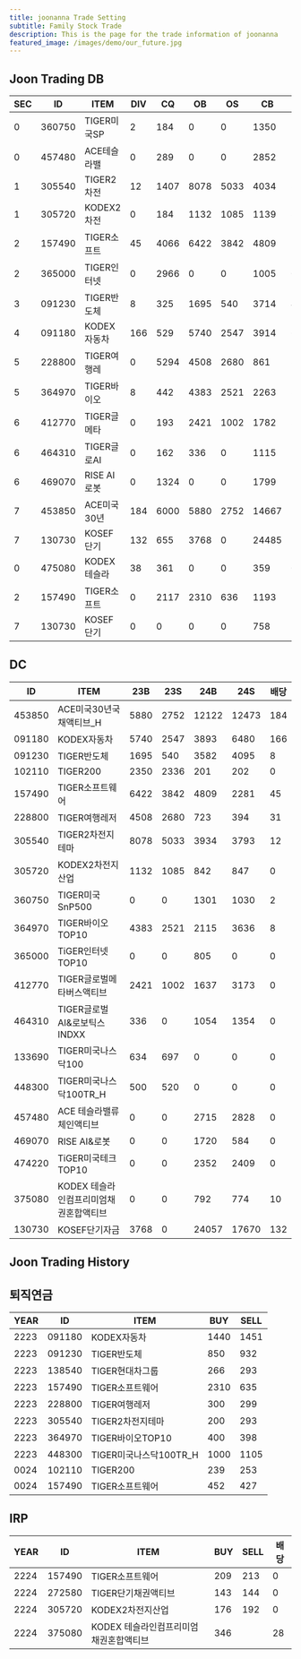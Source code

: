 ```yaml
---
title: joonanna Trade Setting
subtitle: Family Stock Trade
description: This is the page for the trade information of joonanna
featured_image: /images/demo/our_future.jpg
---
```

## Joon Trading DB

|SEC|ID|ITEM |DIV|CQ|OB|OS|CB|CS|
|---|--|-----|---|--|--|--|--|--|
|0|360750|TIGER미국SP|2|184|0|0|1350|1030|
|0|457480|ACE테슬라밸|0|289|0|0|2852|2828|
|1|305540|TIGER2차전|12|1407|8078|5033|4034|3793|
|1|305720|KODEX2차전|0|184|1132|1085|1139|847|
|2|157490|TIGER소프트|45|4066|6422|3842|4809|2386|
|2|365000|TIGER인터넷|0|2966|0|0|1005|0|
|3|091230|TIGER반도체|8|325|1695|540|3714|4095|
|4|091180|KODEX자동차|166|529|5740|2547|3914|6480|
|5|228800|TIGER여행레|0|5294|4508|2680|861|394|
|5|364970|TIGER바이오|8|442|4383|2521|2263|3636|
|6|412770|TIGER글메타|0|193|2421|1002|1782|3173|
|6|464310|TIGER글로AI|0|162|336| 0|1115|1354|
|6|469070|RISE AI로봇|0|1324|0|0|1799|584|
|7|453850|ACE미국30년|184|6000|5880|2752|14667|12900|
|7|130730|KOSEF단기|132|655|3768|0|24485|21445|
|0|475080|KODEX테슬라|38|361|0|0|359|0|
|2|157490|TIGER소프트|0|2117|2310|636|1193|1168|
|7|130730|KOSEF단기|0|0|0|0|758|740|



## DC
|ID|ITEM |23B|23S|24B|24S|배당|
|--|-----|---|----|---|----|--|
|453850|ACE미국30년국채액티브_H|5880|2752|12122|12473|184|
|091180|KODEX자동차|5740|2547|3893|6480|166|
|091230|TIGER반도체|1695|540|3582|4095|8|
|102110|TIGER200|2350|2336|201|202|0| 
|157490|TIGER소프트웨어|6422|3842|4809|2281|45|
|228800|TIGER여행레저|4508|2680|723|394|31|
|305540|TIGER2차전지테마|8078|5033|3934|3793|12|
|305720|KODEX2차전지산업|1132|1085|842|847|0|
|360750|TIGER미국SnP500|0|0|1301|1030|2|
|364970|TIGER바이오TOP10|4383|2521|2115|3636|8|
|365000|TiGER인터넷TOP10|0|0|805|0|0|
|412770|TIGER글로벌메타버스액티브|2421|1002|1637|3173|0| 
|464310|TIGER글로벌AI&로보틱스INDXX|336| 0|1054|1354|0|
|133690|TIGER미국나스닥100|634|697|0|0|0| 
|448300|TIGER미국나스닥100TR_H|500|520|0|0|0|
|457480|ACE 테슬라밸류체인액티브|0|0|2715|2828|0|
|469070|RISE AI&로봇|0|0|1720|584|0|
|474220|TiGER미국테크TOP10|0|0|2352|2409|0|
|375080|KODEX 테슬라인컴프리미엄채권혼합액티브|0|0|792|774|10|
|130730|KOSEF단기자금|3768|0|24057|17670|132|

## Joon Trading History
## 퇴직연금
|YEAR|ID|ITEM |BUY|SELL|
|----|--|-----|---|----|
|2223|091180|KODEX자동차|1440|1451|
|2223|091230|TIGER반도체|850|932|
|2223|138540|TIGER현대차그룹|266|293|
|2223|157490|TIGER소프트웨어|2310|635|
|2223|228800|TIGER여행레저|300|299|
|2223|305540|TIGER2차전지테마|200|293|
|2223|364970|TIGER바이오TOP10|400|398|
|2223|448300|TIGER미국나스닥100TR_H|1000|1105|
|0024|102110|TIGER200|239|253| 
|0024|157490|TIGER소프트웨어|452|427|

## IRP
|YEAR|ID|ITEM |BUY|SELL|배당|
|----|--|-----|---|----|--|
|2224|157490|TIGER소프트웨어|209|213|0|
|2224|272580|TIGER단기채권액티브|143|144|0| 
|2224|305720|KODEX2차전지산업|176|192|0|
|2224|375080|KODEX 테슬라인컴프리미엄채권혼합액티브|346||28|








